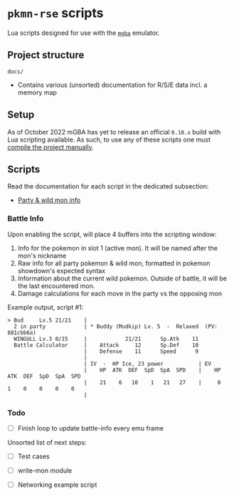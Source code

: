 # `pkmn-rse` scripts

Lua scripts designed for use with the [`mgba`](https://github.com/mgba-emu/mgba) emulator.

## Project structure

`docs/`
- Contains various (unsorted) documentation for R/S/E data incl. a memory map

## Setup

As of October 2022 mGBA has yet to release an official `0.10.x` build with Lua scripting available.
As such, to use any of these scripts one must [compile the project manually](https://github.com/mgba-emu/mgba#compiling).

## Scripts

Read the documentation for each script in the dedicated subsection:
- [Party & wild mon info](#battle-info)

### Battle Info

Upon enabling the script, will place 4 buffers into the scripting window:
1. Info for the pokemon in slot 1 (active mon). It will be named after the mon's nickname
2. Raw info for all party pokemon & wild mon, formatted in pokemon showdown's expected syntax
3. Information about the current wild pokemon. Outside of battle, it will be the last encountered mon.
4. Damage calculations for each move in the party vs the opposing mon

Example output, script #1:
```
> Bud     Lv.5 21/21    |
  2 in party            | * Buddy (Mudkip) Lv. 5  -  Relaxed  (PV: 881cbb6a)
  WINGULL Lv.3 0/15     |            21/21      Sp.Atk    11
  Battle Calculator     |    Attack     12      Sp.Def    10
                        |    Defense    11      Speed      9
                        |
                        | IV  -  HP Ice, 23 power           | EV
                        |    HP  ATK  DEF  SpD  SpA  SPD    |    HP  ATK  DEF  SpD  SpA  SPD
                        |    21    6   10    1   21   27    |     0    1    0    0    0    0
                        |
```

### Todo

- [ ] Finish loop to update battle-info every emu frame

Unsorted list of next steps:
- [ ] Test cases
- [ ] write-mon module
- [ ] Networking example script

